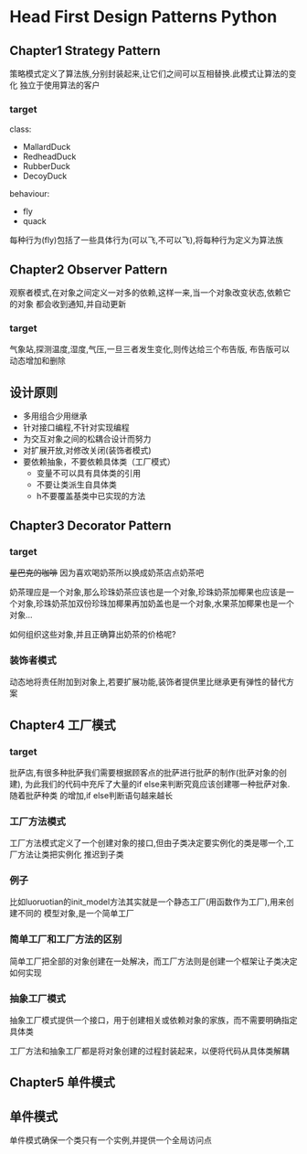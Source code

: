 # Head First Design Patterns Python
## Chapter1 Strategy Pattern
策略模式定义了算法族,分别封装起来,让它们之间可以互相替换.此模式让算法的变化
独立于使用算法的客户

### target
class:
* MallardDuck
* RedheadDuck
* RubberDuck
* DecoyDuck

behaviour:
* fly
* quack

每种行为(fly)包括了一些具体行为(可以飞,不可以飞),将每种行为定义为算法族

## Chapter2 Observer Pattern
观察者模式,在对象之间定义一对多的依赖,这样一来,当一个对象改变状态,依赖它的对象
都会收到通知,并自动更新
### target
气象站,探测温度,湿度,气压,一旦三者发生变化,则传达给三个布告版,
布告版可以动态增加和删除


## 设计原则
* 多用组合少用继承
* 针对接口编程,不针对实现编程
* 为交互对象之间的松耦合设计而努力
* 对扩展开放,对修改关闭(装饰者模式)
* 要依赖抽象，不要依赖具体类（工厂模式）
    * 变量不可以具有具体类的引用
    * 不要让类派生自具体类
    * h不要覆盖基类中已实现的方法

## Chapter3 Decorator Pattern
### target
~~星巴克的咖啡~~ 因为喜欢喝奶茶所以换成奶茶店点奶茶吧

奶茶理应是一个对象,那么珍珠奶茶应该也是一个对象,珍珠奶茶加椰果也应该是一个对象,珍珠奶茶加双份珍珠加椰果再加奶盖也是一个对象,水果茶加椰果也是一个对象...

如何组织这些对象,并且正确算出奶茶的价格呢?

### 装饰者模式
动态地将责任附加到对象上,若要扩展功能,装饰者提供里比继承更有弹性的替代方案

## Chapter4 工厂模式
### target
批萨店,有很多种批萨我们需要根据顾客点的批萨进行批萨的制作(批萨对象的创建),
为此我们的代码中充斥了大量的if else来判断究竟应该创建哪一种批萨对象.随着批萨种类
的增加,if else判断语句越来越长
### 工厂方法模式
工厂方法模式定义了一个创建对象的接口,但由子类决定要实例化的类是哪一个,工厂方法让类把实例化
推迟到子类
### 例子
比如luoruotian的init_model方法其实就是一个静态工厂(用函数作为工厂),用来创建不同的
模型对象,是一个简单工厂
### 简单工厂和工厂方法的区别
简单工厂把全部的对象创建在一处解决，而工厂方法则是创建一个框架让子类决定如何实现

### 抽象工厂模式
抽象工厂模式提供一个接口，用于创建相关或依赖对象的家族，而不需要明确指定具体类

工厂方法和抽象工厂都是将对象创建的过程封装起来，以便将代码从具体类解耦

## Chapter5 单件模式
## 单件模式
单件模式确保一个类只有一个实例,并提供一个全局访问点